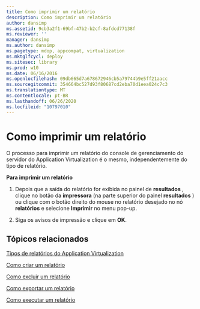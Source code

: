 ```yaml
---
title: Como imprimir um relatório
description: Como imprimir um relatório
author: dansimp
ms.assetid: 9cb3a2f1-69bf-47b2-b2cf-8afdcd77138f
ms.reviewer: ''
manager: dansimp
ms.author: dansimp
ms.pagetype: mdop, appcompat, virtualization
ms.mktglfcycl: deploy
ms.sitesec: library
ms.prod: w10
ms.date: 06/16/2016
ms.openlocfilehash: 09db665d7a678672946cb5a79744b9e5ff21aacc
ms.sourcegitcommit: 354664bc527d93f80687cd2eba70d1eea024c7c3
ms.translationtype: MT
ms.contentlocale: pt-BR
ms.lasthandoff: 06/26/2020
ms.locfileid: "10797010"
---
```

# Como imprimir um relatório


O processo para imprimir um relatório do console de gerenciamento do servidor do Application Virtualization é o mesmo, independentemente do tipo de relatório.

**Para imprimir um relatório**

1.  Depois que a saída do relatório for exibida no painel de **resultados** , clique no botão da **impressora** (na parte superior do painel **resultados** ) ou clique com o botão direito do mouse no relatório desejado no nó **relatórios** e selecione **Imprimir** no menu pop-up.

2.  Siga os avisos de impressão e clique em **OK**.

## Tópicos relacionados


[Tipos de relatórios do Application Virtualization](application-virtualization-report-types.md)

[Como criar um relatório](how-to-create-a-reportserver.md)

[Como excluir um relatório](how-to-delete-a-reportserver.md)

[Como exportar um relatório](how-to-export-a-reportserver.md)

[Como executar um relatório](how-to-run-a-reportserver.md)

 

 





